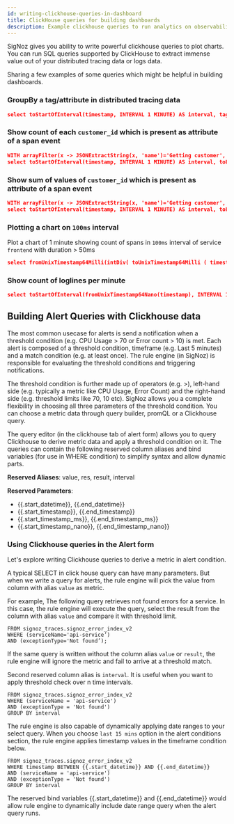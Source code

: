 ```yaml
---
id: writing-clickhouse-queries-in-dashboard
title: ClickHouse queries for building dashboards
description: Example clickhouse queries to run analytics on observability data
---
```


SigNoz gives you ability to write powerful clickhouse queries to plot charts. You can run SQL queries supported by ClickHouse to extract immense value out of your distributed tracing data or logs data. 

Sharing a few examples of some queries which might be helpful in building dashboards.

### GroupBy a tag/attribute in distributed tracing data

```json
select toStartOfInterval(timestamp, INTERVAL 1 MINUTE) AS interval, tagMap['peer.service'] as op_name, toFloat64(avg(durationNano)) as value from signoz_traces.signoz_index_v2  where tagMap['peer.service']!='' and timestamp > now() - INTERVAL 30 MINUTE  group by (op_name, interval) order by (op_name, interval) asc;
```

### Show count of each `customer_id` which is present as attribute of a span event

```json
WITH arrayFilter(x -> JSONExtractString(x, 'name')='Getting customer', events) as filteredEvents
select toStartOfInterval(timestamp, INTERVAL 1 MINUTE) AS interval, toFloat64(count()) as count, arrayJoin(arrayMap(x -> JSONExtractString(JSONExtractString(x, 'attributeMap'), 'customer_id'), filteredEvents)) as resultArray from signoz_traces.signoz_index_v2 where  not empty(filteredEvents) and timestamp > toUnixTimestamp(now() - INTERVAL 30 MINUTE) group by (resultArray, interval) order by (resultArray, interval) asc;
```


### Show sum of values  of `customer_id` which is present as attribute of a span event

```json
WITH arrayFilter(x -> JSONExtractString(x, 'name')='Getting customer', events) as filteredEvents
select toStartOfInterval(timestamp, INTERVAL 1 MINUTE) AS interval, toFloat64(sum(toInt32(resultArray))) as sum, arrayJoin(arrayMap(x -> JSONExtractString(JSONExtractString(x, 'attributeMap'), 'customer_id'), filteredEvents)) as resultArray from signoz_traces.signoz_index_v2 where  not empty(filteredEvents) and timestamp > toUnixTimestamp(now() - INTERVAL 30 MINUTE) group by (resultArray, interval) order by (resultArray, interval) asc;
```


### Plotting a chart on `100ms` interval

Plot a chart of 1 minute showing count of spans in `100ms` interval of service `frontend` with duration > 50ms

```json
select fromUnixTimestamp64Milli(intDiv( toUnixTimestamp64Milli ( timestamp ), 100) * 100) AS interval, toFloat64(count()) as count from (select timestamp from signoz_traces.signoz_index_v2 where serviceName='frontend' and durationNano>=50*exp10(6) and timestamp > now() - INTERVAL 1 MINUTE) group by interval order by interval asc;
```

### Show count of loglines per minute

```json
select toStartOfInterval(fromUnixTimestamp64Nano(timestamp), INTERVAL 1 MINUTE) AS interval, toFloat64(count()) as value from signoz_logs.logs  where timestamp > toUnixTimestamp64Nano(now64() - INTERVAL 30 MINUTE)  group by interval order by interval asc;
```


## Building Alert Queries with Clickhouse data

The most common usecase for alerts is send a notification when a threshold condition (e.g. CPU Usage > 70 or Error count > 10) is met.  Each alert is composed of a threshold condition, timeframe (e.g. Last 5 minutes) and a match condition (e.g. at least once). The rule engine (in SigNoz) is responsible for evaluating the threshold conditions and triggering notifications. 

The threshold condition is further made up of operators (e.g. >), left-hand side (e.g. typically a metric like CPU Usage, Error Count) and the right-hand side (e.g. threshold limits like 70, 10 etc). SigNoz allows you a complete flexibility in choosing all three parameters of the threshold condition.  You can choose a metric data through query builder, promQL or a Clickhouse query.    

The query editor (in the clickhouse tab of alert form) allows you to query Clickhouse to derive metric data and apply a threshold condition on it. The queries can contain the following reserved column aliases and bind variables (for use in WHERE condition) to simplify syntax and allow dynamic parts.  

**Reserved Aliases**: value, res, result, interval 

**Reserved Parameters**: 
- {{.start_datetime}}, {{.end_datetime}} 
- {{.start_timestamp}}, {{.end_timestamp}}
- {{.start_timestamp_ms}}, {{.end_timestamp_ms}}
- {{.start_timestamp_nano}}, {{.end_timestamp_nano}}


### Using Clickhouse queries in the Alert form  

Let's explore writing Clickhouse queries to derive a metric in alert condition. 

A typical SELECT in click house query can have many parameters. But when we write a query for alerts, the rule engine will pick the value from column with alias `value` as metric. 

For example,  The following query retrieves not found errors for a service. In this case, the rule engine will execute the query, select the result from the column with alias `value` and compare it with threshold limit. 

```SELECT count() AS value  
FROM signoz_traces.signoz_error_index_v2 
WHERE (serviceName='api-service’) 
AND (exceptionType='Not found’);
```

If the same query is written without the column alias `value` or `result`, the rule engine will ignore the metric and fail to arrive at a threshold match.  

Second reserved column alias is `interval`.  It is useful when you want to apply threshold check over n time intervals.

```SELECT count() AS value, toStartOfInterval(timestamp, INTERVAL 5 MINUTE) AS interval 
FROM signoz_traces.signoz_error_index_v2 
WHERE (serviceName = 'api-service') 
AND (exceptionType = 'Not found') 
GROUP BY interval
```

The rule engine is also capable of dynamically applying date ranges to your select query.  When you choose `last 15 mins` option in the alert conditions section, the rule engine applies timestamp values in the timeframe condition below.   

```SELECT count() AS value, toStartOfInterval(timestamp, INTERVAL 5 MINUTE) AS interval 
FROM signoz_traces.signoz_error_index_v2 
WHERE timestamp BETWEEN {{.start_datetime}} AND {{.end_datetime}} 
AND (serviceName = 'api-service') 
AND (exceptionType = 'Not found') 
GROUP BY interval
```

The reserved bind variables {{.start_datetime}} and {{.end_datetime}} would allow rule engine to dynamically include date range query when the alert query runs.  





 


